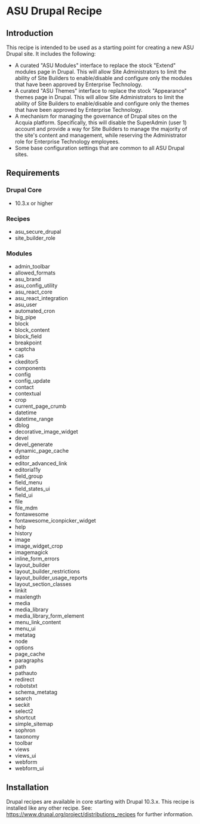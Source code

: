 # ASU Drupal Recipe

## Introduction
This recipe is intended to be used as a starting point for creating a new ASU Drupal site. It includes the following:
- A curated "ASU Modules" interface to replace the stock "Extend" modules page in Drupal. This will allow Site Administrators to limit the ability of Site Builders to enable/disable and configure only the modules that have been approved by Enterprise Technology.
- A curated "ASU Themes" interface to replace the stock "Appearance" themes page in Drupal. This will allow Site Administrators to limit the ability of Site Builders to enable/disable and configure only the themes that have been approved by Enterprise Technology.
- A mechanism for managing the governance of Drupal sites on the Acquia platform. Specifically, this will disable the SuperAdmin (user 1) account and provide a way for Site Builders to manage the majority of the site's content and management, while reserving the Administrator role for Enterprise Technology employees.
- Some base configuration settings that are common to all ASU Drupal sites.
## Requirements
### Drupal Core
- 10.3.x or higher
### Recipes
- asu_secure_drupal
- site_builder_role
### Modules
- admin_toolbar
- allowed_formats
- asu_brand
- asu_config_utility
- asu_react_core
- asu_react_integration
- asu_user
- automated_cron
- big_pipe
- block
- block_content
- block_field
- breakpoint
- captcha
- cas
- ckeditor5
- components
- config
- config_update
- contact
- contextual
- crop
- current_page_crumb
- datetime
- datetime_range
- dblog
- decorative_image_widget
- devel
- devel_generate
- dynamic_page_cache
- editor
- editor_advanced_link
- editoria11y
- field_group
- field_menu
- field_states_ui
- field_ui
- file
- file_mdm
- fontawesome
- fontawesome_iconpicker_widget
- help
- history
- image
- image_widget_crop
- imagemagick
- inline_form_errors
- layout_builder
- layout_builder_restrictions
- layout_builder_usage_reports
- layout_section_classes
- linkit
- maxlength
- media
- media_library
- media_library_form_element
- menu_link_content
- menu_ui
- metatag
- node
- options
- page_cache
- paragraphs
- path
- pathauto
- redirect
- robotstxt
- schema_metatag
- search
- seckit
- select2
- shortcut
- simple_sitemap
- sophron
- taxonomy
- toolbar
- views
- views_ui
- webform
- webform_ui

## Installation
Drupal recipes are available in core starting with Drupal 10.3.x. This recipe is installed like any other recipe. See: https://www.drupal.org/project/distributions_recipes for further information. 